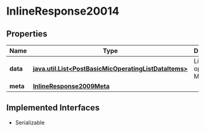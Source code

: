 

# InlineResponse20014


## Properties

Name | Type | Description | Notes
------------ | ------------- | ------------- | -------------
**data** | [**java.util.List&lt;PostBasicMicOperatingListDataItems&gt;**](PostBasicMicOperatingListDataItems.md) | List of operating MICs. |  [optional]
**meta** | [**InlineResponse2009Meta**](InlineResponse2009Meta.md) |  |  [optional]


## Implemented Interfaces

* Serializable


